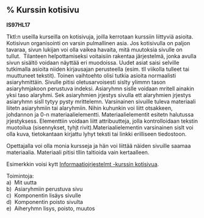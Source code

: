 % Kurssin kotisivu
----------------

**IS97HL17**

Tktl:n useilla kurseilla on kotisivuja, joilla kerrotaan kurssiin
liittyviä asioita. Kotisivun organisointi on varsin pulmallinen asia.
Jos kotisivulla on paljon tavaraa, sivun lukijan voi olla vaikea
havaita, mitä muutoksia sivulle on tullut.  Tilanteen helpottamiseksi
voitaisiin rakentaa järjestelmä, jonka avulla sivun sisältö voidaan
näyttää eri muodoissa. Uudet asiat saisi selville tutkimalla asioita
niiden kirjausajan perusteella (esim. tll viikolla tulleet tai
muuttuneet tekstit). Toinen vaihtoehto olisi tutkia asioita normaalisti
asiaryhmittäin. Sivulle pitisi oletusarvoisesti sislty ylimmn tason
asiaryhmjakoon perustuva indeksi. Asiaryhmn sislle voidaan mritell
ainakin yksi taso alaryhmi. Sek asiaryhmien jrjestys sivulla ett
alaryhmien jrjestys asiaryhmn sisll tytyy pysty mrittelemn. Varsinainen
sivuille tuleva materiaali liitetn asiaryhmiin tai alaryhmiin. Nihin
kuhunkin voi liitt otsakkeen, johdannon ja 0-n materiaalielementti.
Materiaalielementit esitetn halutussa jrjestyksess. Elementtiin voidaan
liitt attribuutteja, jolla kontrolloidaan tekstin muotoilua
(sisennykset, tyhjt rivit).Materiaalielementin varsinainen sislt voi
olla kuva, tietokantaan kirjattu lyhyt teksti tai linkki erilliseen
tiedostoon.

Opettajalla voi olla monia kursseja ja hän voi liittää näiden sivuille
saamaa materiaalia. Materiaali pitisi tllin taltioida vain kertaalleen.

Esimerkkin voisi kytt [Informaatiojrjestelmt -kurssin
kotisivua](http://www.cs.helsinki.fi/~laine/info/k99/).

Toimintoja: \
a)  Mit uutta \
b)  Asiaryhmiin perustuva sivu \
c)  Komponentin lisäys sivulle \
d)  Komponentin poisto sivulta \
e)  Aiheryhmn lisys, poisto, muutos \
 
